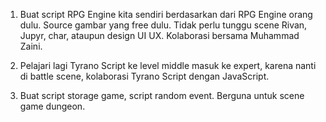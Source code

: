1. Buat script RPG Engine kita sendiri berdasarkan dari RPG Engine orang dulu. Source gambar yang free dulu. Tidak perlu tunggu scene Rivan, Jupyr, char, ataupun design UI UX. Kolaborasi bersama Muhammad Zaini.

2. Pelajari lagi Tyrano Script ke level middle masuk ke expert, karena nanti di battle scene, kolaborasi Tyrano Script dengan JavaScript.

3. Buat script storage game, script random event. Berguna untuk scene game dungeon.